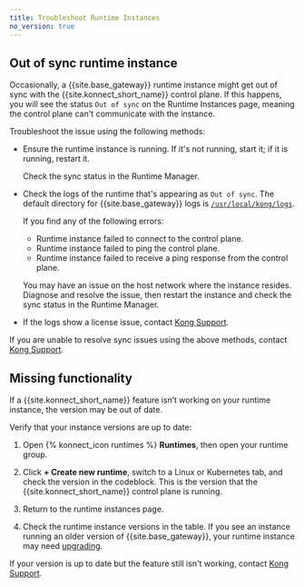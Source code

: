 ```yaml
---
title: Troubleshoot Runtime Instances
no_version: true
---
```


## Out of sync runtime instance

Occasionally, a {{site.base_gateway}} runtime instance might get out of sync
with the {{site.konnect_short_name}} control plane. If this happens, you will
see the status `Out of sync` on the Runtime Instances page, meaning the control
plane can't communicate with the instance.

Troubleshoot the issue using the following methods:

* Ensure the runtime instance is running. If it's not running, start it; if it
is running, restart it.

    Check the sync status in the Runtime Manager.

* Check the logs of the runtime that's appearing as `Out of sync`. The default
directory for {{site.base_gateway}} logs is [`/usr/local/kong/logs`](/gateway/latest/reference/configuration/#log_level).

    If you find any of the following errors:

    * Runtime instance failed to connect to the control plane.
    * Runtime instance failed to ping the control plane.
    * Runtime instance failed to receive a ping response from the control plane.

    You may have an issue on the host network where the instance resides.
    Diagnose and resolve the issue, then restart the instance and check
    the sync status in the Runtime Manager.

* If the logs show a license issue, contact [Kong Support](https://support.konghq.com/).

If you are unable to resolve sync issues using the above methods, contact
[Kong Support](https://support.konghq.com/).

## Missing functionality

If a {{site.konnect_short_name}} feature isn’t working on your runtime instance,
the version may be out of date.

Verify that your instance versions are up to date:

1. Open {% konnect_icon runtimes %} **Runtimes**, then open your runtime group.

1. Click **+ Create new runtime**, switch to a Linux or Kubernetes tab, and
    check the version in the codeblock. This is the version that the
    {{site.konnect_short_name}} control plane is running.

1. Return to the runtime instances page.

1. Check the runtime instance versions in the table. If you see
an instance running an older version of {{site.base_gateway}}, your runtime
instance may need [upgrading](/konnect/configure/runtime-manager/runtime-instances/upgrade).

If your version is up to date but the feature still isn't working, contact
[Kong Support](https://support.konghq.com/).
